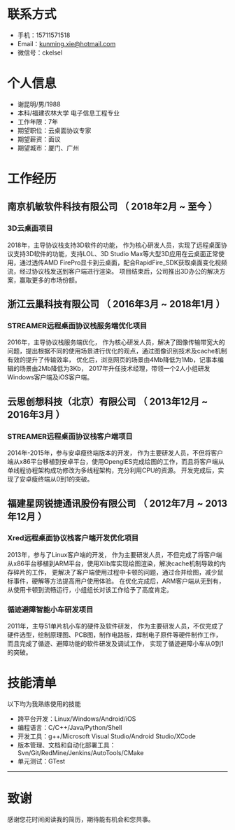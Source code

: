 
# 联系方式

- 手机：15711571518
- Email：kunming.xie@hotmail.com
- 微信号：ckelsel
# 个人信息

 - 谢昆明/男/1988
 - 本科/福建农林大学 电子信息工程专业
 - 工作年限：7年
 - 期望职位：云桌面协议专家
 - 期望薪资：面议
 - 期望城市：厦门、广州


# 工作经历

## 南京机敏软件科技有限公司 （ 2018年2月 ~ 至今 ）

### 3D云桌面项目
2018年，主导协议栈支持3D软件的功能，
作为核心研发人员，实现了远程桌面协议支持3D软件的功能，支持LOL、3D Studio Max等大型3D应用在云桌面正常使用，通过透传AMD FirePro显卡到云桌面，配合RapidFire_SDK获取桌面变化视频流，经过协议栈发送到客户端进行渲染。
项目结束后，公司推出3D办公的解决方案，赢取更多的市场份额。

  
## 浙江云巢科技有限公司 （ 2016年3月 ~ 2018年1月 ）

### STREAMER远程桌面协议栈服务端优化项目
2016年，主导协议栈服务端优化，
作为核心研发人员，解决了图像传输带宽大的问题，提出根据不同的使用场景进行优化的观点，通过图像识别技术及cache机制有效的提升了传输效率，
优化后，浏览网页的场景由4Mb降低为1Mb，记事本编辑的场景由2Mb降低为3Kb，
2017年升任技术经理，带领一个2人小组研发Windows客户端及iOS客户端。

## 云思创想科技（北京）有限公司 （ 2013年12月 ~ 2016年3月 ）

### STREAMER远程桌面协议栈客户端项目
2014年-2015年，参与安卓瘦终端版本的开发，
作为主要研发人员，不但将客户端从x86平台移植到安卓平台，使用OpenglES完成绘图的工作，而且将客户端从单线程协程架构成功修改为多线程架构，充分利用CPU的资源。
开发完成后，实现了安卓瘦终端从0到1的突破。
  
## 福建星网锐捷通讯股份有限公司 （ 2012年7月 ~ 2013年12月 ）

### Xred远程桌面协议栈客户端开发优化项目
2013年，参与了Linux客户端的开发，
作为主要研发人员，不但完成了将客户端从x86平台移植到ARM平台，使用Xlib库实现绘图渲染，解决cache机制导致的内存碎片的工作，
更解决了客户端使用过程中卡顿的问题，通过合并绘图，减少鼠标事件，硬解等方法提高用户使用体验。
在优化完成后，ARM客户端从无到有，从使用卡顿到流畅运行，小组组长对该工作给予了高度肯定。

### 循迹避障智能小车研发项目
2011年，主导51单片机小车的硬件及软件研发，
作为主要研发人员，不仅完成了硬件选型，绘制原理图、PCB图，制作电路板，焊制电子原件等硬件制作工作，而且完成了循迹、避障功能的软件研发及调试工作，
实现了循迹避障小车从0到1的突破。

    
# 技能清单

以下均为我熟练使用的技能

- 跨平台开发：Linux/Windows/Android/iOS
- 编程语言：C/C++/Java/Python/Shell
- 开发工具：g++/Microsoft Visual Studio/Android Studio/XCode
- 版本管理、文档和自动化部署工具：Svn/Git/RedMine/Jenkins/AutoTools/CMake
- 单元测试：GTest
      
---      
# 致谢
感谢您花时间阅读我的简历，期待能有机会和您共事。
      
